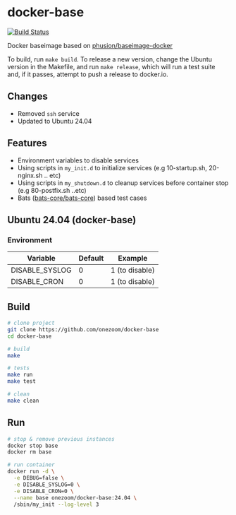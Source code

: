 # docker-base

[![Build Status](https://travis-ci.com/madharjan/docker-base.svg?branch=master)](https://travis-ci.com/madharjan/docker-base)

Docker baseimage based on [phusion/baseimage-docker](https://github.com/phusion/baseimage-docker)

To build, run `make build`. To release a new version, change the Ubuntu version in the
Makefile, and run `make release`, which will run a test suite and, if it passes,
attempt to push a release to docker.io.

## Changes

* Removed `ssh` service
* Updated to Ubuntu 24.04

## Features

* Environment variables to disable services
* Using scripts in `my_init.d` to initialize services (e.g 10-startup.sh, 20-nginx.sh .. etc)
* Using scripts in `my_shutdown.d` to cleanup services before container stop (e.g 80-postfix.sh ..etc)
* Bats ([bats-core/bats-core](https://github.com/bats-core/bats-core)) based test cases

## Ubuntu 24.04 (docker-base)

### Environment

| Variable       | Default | Example        |
|----------------|---------|----------------|
| DISABLE_SYSLOG | 0       | 1 (to disable) |
| DISABLE_CRON   | 0       | 1 (to disable) |

## Build

```bash
# clone project
git clone https://github.com/onezoom/docker-base
cd docker-base

# build
make

# tests
make run
make test

# clean
make clean
```

## Run

```bash
# stop & remove previous instances
docker stop base
docker rm base

# run container
docker run -d \
  -e DEBUG=false \
  -e DISABLE_SYSLOG=0 \
  -e DISABLE_CRON=0 \
  --name base onezoom/docker-base:24.04 \
  /sbin/my_init --log-level 3
```
